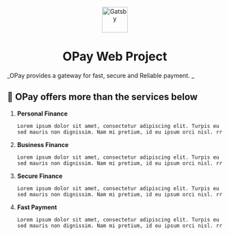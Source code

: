 <!-- Description: OPay Web Project -->
<!-- Author: EGO VICTOR -->
<p align="center">
  <a href="https://egovictor-opay.netlify.com/">
    <img alt="Gatsby" src="https://egovictor-opay.netlify.com/static/14e9c303434edbfc39c3df141941c9c4/1f686/building.png" width="60" />
  </a>
</p>
<h1 align="center">
 OPay Web Project
</h1>


_OPay provides a gateway for fast, secure and Reliable payment. _

## 🚀 OPay offers more than the services below

1.  **Personal Finance**

    ```shell
    Lorem ipsum dolor sit amet, consectetur adipiscing elit. Turpis eu sed mauris non dignissim. Nam mi pretium, id eu ipsum orci nisl. rr
    ```

2.  **Business Finance**

    ```shell
    Lorem ipsum dolor sit amet, consectetur adipiscing elit. Turpis eu sed mauris non dignissim. Nam mi pretium, id eu ipsum orci nisl. rr
    ```
3.  **Secure Finance**

    ```shell
    Lorem ipsum dolor sit amet, consectetur adipiscing elit. Turpis eu sed mauris non dignissim. Nam mi pretium, id eu ipsum orci nisl. rr
    ```
4.  **Fast Payment**

    ```shell
    Lorem ipsum dolor sit amet, consectetur adipiscing elit. Turpis eu sed mauris non dignissim. Nam mi pretium, id eu ipsum orci nisl. rr
    ```


<!-- END -->
